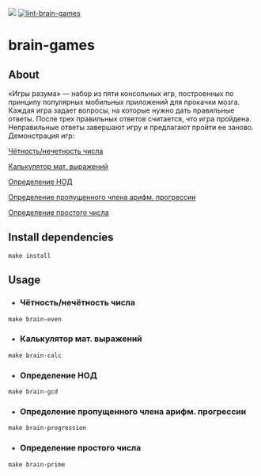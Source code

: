 <a href="https://codeclimate.com/github/codeclimate/codeclimate/maintainability"><img src="https://api.codeclimate.com/v1/badges/a99a88d28ad37a79dbf6/maintainability" /></a>
[![lint-brain-games](https://github.com/monoral01/brain-games/workflows/lint-brain-games/badge.svg)](https://github.com/monoral01/brain-games/actions)

# brain-games

## About
«Игры разума» — набор из пяти консольных игр, построенных по принципу популярных мобильных приложений для прокачки мозга. Каждая игра задает вопросы, на которые нужно дать правильные ответы. После трех правильных ответов считается, что игра пройдена. Неправильные ответы завершают игру и предлагают пройти ее заново.
Демонстрация игр:

[Чётность/нечетность числа](https://asciinema.org/a/441073)

[Калькулятор мат. выражений](https://asciinema.org/a/kQlGvq70QojQkjEQH5EhE9X7E)

[Определение НОД](https://asciinema.org/a/9BG8Ml27OQan34ie04p3vJgwa)

[Определение пропущенного члена арифм. прогрессии](https://asciinema.org/a/9cZ56LDvRv4JQyOlEIziRFUgt)

[Определение простого числа](https://asciinema.org/a/mpp7AX88pHIBlhusQ8QdPgvdG)

## Install dependencies

````
make install
````

## Usage

* ### Чётность/нечётность числа

````
make brain-even
````

* ### Калькулятор мат. выражений

````
make brain-calc
````

* ### Определение НОД

````
make brain-gcd
````

* ### Определение пропущенного члена арифм. прогрессии

````
make brain-progression
````

* ### Определение простого числа

````
make brain-prime
````